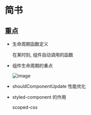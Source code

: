 # 简书

## 重点

  - 生命周期函数定义
  
    在某时刻, 组件自动调用的函数
    
  - 组件生命周期的重点
  
    ![image](https://user-images.githubusercontent.com/25478678/68524453-0eb85200-0302-11ea-8092-04c9bc8e9287.png)

  - shouldComponentUpdate 性能优化
  
  - styled-component 的作用
  
    scoped-css
